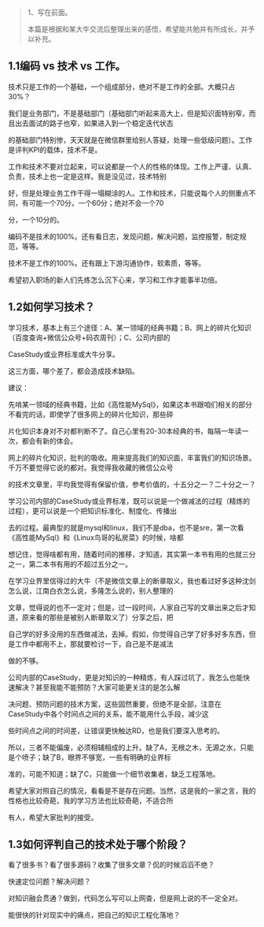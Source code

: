 > 1、写在前面。
>
> 本篇是根据和某大牛交流后整理出来的感悟，希望能共勉并有所成长，并予以补充。

## 1.1编码 vs 技术 vs 工作。

技术只是工作的一个基础，一个组成部分，绝对不是工作的全部。大概只占30%？

我们是业务部门，不是基础部门（基础部门听起来高大上，但是知识面特别窄，而且出去面试的路子也窄，如果进入到一个稳定迭代状态

的基础部门特别惨，天天就是在微信群里给别人答疑，处理一些低级问题）。工作是评判KPI的载体，技术不是。

工作和技术不要对立起来，可以说都是一个人的性格的体现。工作上严谨、认真、负责，技术上也一定是这样。我是没见过，技术特别

好，但是处理业务工作干得一塌糊涂的人。工作和技术，只能说每个人的侧重点不同，有可能一个70分，一个60分；绝对不会一个70

分，一个10分的。

编码不是技术的100%。还有看日志，发现问题，解决问题，监控报警，制定规范，等等。

技术不是工作的100%。还有跟上下游沟通协作，软素质，等等。

希望初入职场的新人们先练怎么沉下心来，学习和工作才能事半功倍。

## 1.2如何学习技术？

学习技术，基本上有三个途径：A、某一领域的经典书籍；B、网上的碎片化知识（百度查询+微信公众号+码农周刊）；C、公司内部的

CaseStudy或业界标准或大牛分享。

这三方面，哪个差了，都会造成技术缺陷。

建议：

先啃某一领域的经典书籍，比如《高性能MySql》，如果这本书跟咱们相关的部分不看完的话，即使学了很多网上的碎片化知识，那些碎

片化知识本身对不对都判断不了。自己心里有20-30本经典的书，每隔一年读一次，都会有新的体会。

网上的碎片化知识，批判的吸收。用来提高我们的知识面，丰富我们的知识场景。千万不要觉得它说的都对。我觉得我收藏的微信公众号

的技术文章里，平均我觉得有保留价值，参考价值的，十五分之一？二十分之一？

学习公司内部的CaseStudy或业界标准，既可以说是一个做减法的过程（精炼的过程），更可以说是一个把知识标准化、制度化、传播出

去的过程。最典型的就是mysql和linux，我们不是dba，也不是sre，第一次看《高性能MySql》和《Linux鸟哥的私房菜》的时候，啥都

想记住，觉得啥都有用，随着时间的推移，才知道，其实第一本书有用的也就三分之一，第二本书有用的不超过五分之一。

在学习业界里信得过的大牛（不是微信文章上的断章取义，我也看过好多这种沈剑怎么说，江南白衣怎么说，多隆怎么说的，别人整理的

文章，觉得说的也不一定对；但是，过一段时间，人家自己写的文章出来之后才知道，原来看的那些是被别人断章取义了）分享之后，把

自己学的好多没用的东西做减法，去掉。假如，你觉得自己学了好多好多东西，但是工作中都用不上，那就要检讨一下，自己是不是减法

做的不够。

公司内部的CaseStudy，更是对知识的一种精炼，有人踩过坑了，我怎么也能快速解决？甚至我能不能预防？大家可能更关注的是怎么解

决问题、预防问题的技术方案，这些固然重要，但绝不是全部，注意在CaseStudy中各个时间点之间的关系，能不能用什么手段，减少这

些时间点之间的时间差，让错误更快触达RD，也是我们要深入思考的。

所以，三者不能偏废，必须相辅相成的上升。缺了A，无根之木，无源之水，只能是个喷子；缺了B，眼界不够宽，一些有明确的业界标

准的，可能不知道；缺了C，只能做一个细节收集者，缺乏工程落地。

希望大家对照自己的情况，看看是不是存在问题。当然，这是我的一家之言，我的性格也比较奇葩，我的学习方法也比较奇葩，不适合所

有人，希望大家批判的接受。

## 1.3如何评判自己的技术处于哪个阶段？

看了很多书？看了很多源码？收集了很多文章？侃的时候滔滔不绝？

快速定位问题？解决问题？

对知识融会贯通？做到，代码怎么写可以上网查，但是网上说的不一定全对。

能很快的针对现实中的痛点，把自己的知识工程化落地？